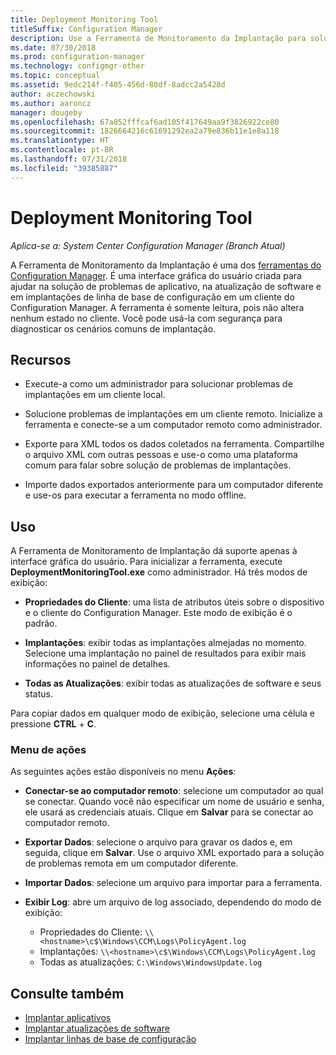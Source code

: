 ```yaml
---
title: Deployment Monitoring Tool
titleSuffix: Configuration Manager
description: Use a Ferramenta de Monitoramento da Implantação para solucionar problemas de implantações de software em um cliente do Configuration Manager.
ms.date: 07/30/2018
ms.prod: configuration-manager
ms.technology: configmgr-other
ms.topic: conceptual
ms.assetid: 9edc214f-f405-456d-80df-8adcc2a5428d
author: aczechowski
ms.author: aaroncz
manager: dougeby
ms.openlocfilehash: 67a052fffcaf6ad105f417649aa9f3826922ce80
ms.sourcegitcommit: 1826664216c61691292ea2a79e836b11e1e8a118
ms.translationtype: HT
ms.contentlocale: pt-BR
ms.lasthandoff: 07/31/2018
ms.locfileid: "39385887"
---
```

# <a name="deployment-monitoring-tool"></a>Deployment Monitoring Tool

*Aplica-se a: System Center Configuration Manager (Branch Atual)*

A Ferramenta de Monitoramento da Implantação é uma dos [ferramentas do Configuration Manager](/sccm/core/support/tools). É uma interface gráfica do usuário criada para ajudar na solução de problemas de aplicativo, na atualização de software e em implantações de linha de base de configuração em um cliente do Configuration Manager. A ferramenta é somente leitura, pois não altera nenhum estado no cliente. Você pode usá-la com segurança para diagnosticar os cenários comuns de implantação.


## <a name="features"></a>Recursos

- Execute-a como um administrador para solucionar problemas de implantações em um cliente local.  

- Solucione problemas de implantações em um cliente remoto. Inicialize a ferramenta e conecte-se a um computador remoto como administrador.  

- Exporte para XML todos os dados coletados na ferramenta. Compartilhe o arquivo XML com outras pessoas e use-o como uma plataforma comum para falar sobre solução de problemas de implantações.  

- Importe dados exportados anteriormente para um computador diferente e use-os para executar a ferramenta no modo offline.   


## <a name="usage"></a>Uso

A Ferramenta de Monitoramento de Implantação dá suporte apenas à interface gráfica do usuário. Para inicializar a ferramenta, execute **DeploymentMonitoringTool.exe** como administrador. Há três modos de exibição:  

- **Propriedades do Cliente**: uma lista de atributos úteis sobre o dispositivo e o cliente do Configuration Manager. Este modo de exibição é o padrão.   

- **Implantações**: exibir todas as implantações almejadas no momento. Selecione uma implantação no painel de resultados para exibir mais informações no painel de detalhes.  

- **Todas as Atualizações**: exibir todas as atualizações de software e seus status.  

Para copiar dados em qualquer modo de exibição, selecione uma célula e pressione **CTRL** + **C**.


### <a name="actions-menu"></a>Menu de ações

As seguintes ações estão disponíveis no menu **Ações**:  

- **Conectar-se ao computador remoto**: selecione um computador ao qual se conectar. Quando você não especificar um nome de usuário e senha, ele usará as credenciais atuais. Clique em **Salvar** para se conectar ao computador remoto.  

- **Exportar Dados**: selecione o arquivo para gravar os dados e, em seguida, clique em **Salvar**. Use o arquivo XML exportado para a solução de problemas remota em um computador diferente.  

- **Importar Dados**: selecione um arquivo para importar para a ferramenta.  

- **Exibir Log**: abre um arquivo de log associado, dependendo do modo de exibição:  
    - Propriedades do Cliente: `\\<hostname>\c$\Windows\CCM\Logs\PolicyAgent.log`
    - Implantações: `\\<hostname>\c$\Windows\CCM\Logs\PolicyAgent.log`
    - Todas as atualizações: `C:\Windows\WindowsUpdate.log`



## <a name="see-also"></a>Consulte também

- [Implantar aplicativos](/sccm/apps/deploy-use/deploy-applications)
- [Implantar atualizações de software](/sccm/sum/deploy-use/deploy-software-updates)
- [Implantar linhas de base de configuração](/sccm/compliance/deploy-use/deploy-configuration-baselines)
